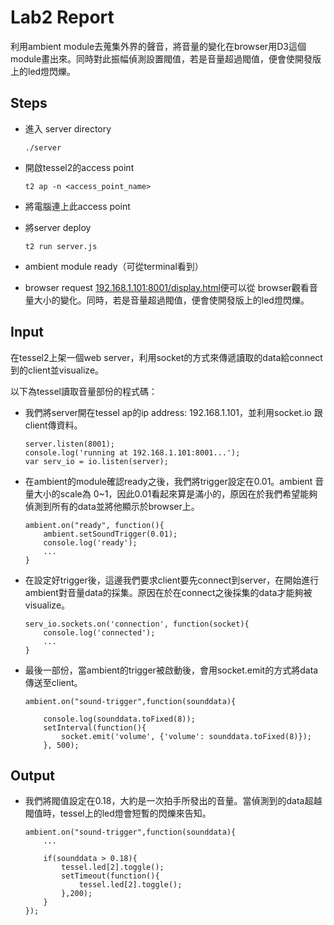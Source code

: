 

# Lab2 Report
利用ambient module去蒐集外界的聲音，將音量的變化在browser用D3這個module畫出來。同時對此振幅偵測設置閥值，若是音量超過閥值，便會使開發版上的led燈閃爍。

## Steps
- 進入 server directory

	```
	./server
	```
- 開啟tessel2的access point

	```
	t2 ap -n <access_point_name>
	```
- 將電腦連上此access point
- 將server deploy

	```
	t2 run server.js
	```
- ambient module ready（可從terminal看到） 
- browser request [192.168.1.101:8001/display.html](192.168.1.101:8001/display.html)便可以從 browser觀看音量大小的變化。同時，若是音量超過閥值，便會使開發版上的led燈閃爍。

## Input

在tessel2上架一個web server，利用socket的方式來傳遞讀取的data給connect到的client並visualize。

以下為tessel讀取音量部份的程式碼：

- 我們將server開在tessel ap的ip address: 192.168.1.101，並利用socket.io 跟client傳資料。
	```
	server.listen(8001);
	console.log('running at 192.168.1.101:8001...');
	var serv_io = io.listen(server);
	```
- 在ambient的module確認ready之後，我們將trigger設定在0.01。ambient 音量大小的scale為 0~1，因此0.01看起來算是滿小的，原因在於我們希望能夠偵測到所有的data並將他顯示於browser上。
	```
	ambient.on("ready", function(){
		ambient.setSoundTrigger(0.01);
		console.log('ready');
		...
	}
	```

- 在設定好trigger後，這邊我們要求client要先connect到server，在開始進行ambient對音量data的採集。原因在於在connect之後採集的data才能夠被visualize。
	```
	serv_io.sockets.on('connection', function(socket){
		console.log('connected');
		...
	}
	```
- 最後一部份，當ambient的trigger被啟動後，會用socket.emit的方式將data傳送至client。
	```
	ambient.on("sound-trigger",function(sounddata){
				
		console.log(sounddata.toFixed(8));
		setInterval(function(){
			socket.emit('volume', {'volume': sounddata.toFixed(8)});
		}, 500);
	```

## Output

- 我們將閥值設定在0.18，大約是一次拍手所發出的音量。當偵測到的data超越閥值時，tessel上的led燈會短暫的閃爍來告知。

	```
	ambient.on("sound-trigger",function(sounddata){
		...
					
		if(sounddata > 0.18){
			tessel.led[2].toggle();
			setTimeout(function(){
				tessel.led[2].toggle();
			},200);
		}
	});
	```
